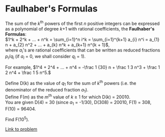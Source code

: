 # Faulhaber's Formulas

<p>The sum of the <var>k</var><sup>th</sup> powers of the first <var>n</var> positive integers can be expressed as a polynomial of degree <var>k</var>+1 with rational coefficients, the <b>Faulhaber's Formulas</b>:<br />
$1^k + 2^k + ... + n^k = \sum_{i=1}^n i^k = \sum_{i=1}^{k+1} a_{i} n^i = a_{1} n + a_{2} n^2 + ... + a_{k} n^k + a_{k+1} n^{k + 1}$,<br />
where <var>a<sub>i</sub></var>'s are rational coefficients that can be written as reduced fractions <var>p<sub>i</sub></var>/<var>q<sub>i</sub></var> (if <var>a<sub>i</sub></var> = 0, we shall consider <var>q<sub>i</sub></var> = 1).</p>

<p>For example, $1^4 + 2^4 + ... + n^4 = -\frac 1 {30} n + \frac 1 3 n^3 + \frac 1 2 n^4 + \frac 1 5 n^5.$</p>

<p>Define D(<var>k</var>) as the value of <var>q</var><sub>1</sub> for the sum of <var>k</var><sup>th</sup> powers (i.e. the denominator of the reduced fraction <var>a</var><sub>1</sub>).<br />
Define F(<var>m</var>) as the <var>m</var><sup>th</sup> value of <var>k</var> ≥ 1 for which D(<var>k</var>) = 20010.<br />
You are given D(4) = 30 (since <var>a</var><sub>1</sub> = -1/30), D(308) = 20010, F(1) = 308, F(10) = 96404.</p>

<p>Find F(10<sup>5</sup>).</p>

[Link to problem](https://projecteuler.net/problem=545)
